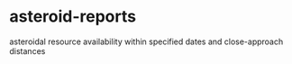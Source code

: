 # asteroid-reports
asteroidal resource availability within specified dates and close-approach distances
